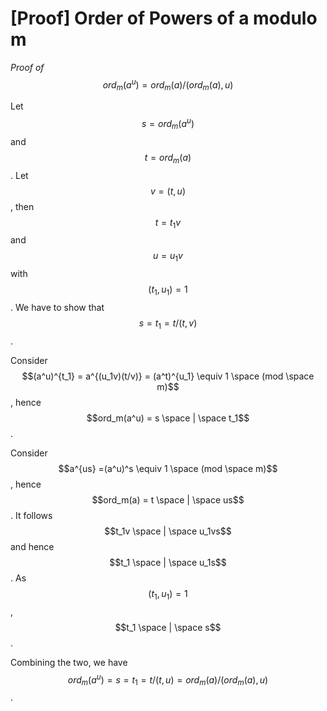 # \[Proof] Order of Powers of a modulo m

_Proof of_ $$ord_m(a^u) = ord_m(a) / (ord_m(a), u)$$

Let $$s = ord_m(a^u)$$ and $$t = ord_m(a)$$. Let $$v = (t, u)$$, then $$t = t_1v$$ and $$u = u_1v$$ with $$(t_1, u_1) = 1$$. We have to show that $$s = t_1 = t / (t, v)$$.

Consider $$(a^u)^{t_1} = a^{(u_1v)(t/v)} = (a^t)^{u_1} \equiv 1 \space (mod \space m)$$, hence $$ord_m(a^u) = s \space | \space t_1$$.

Consider $$a^{us} =(a^u)^s \equiv 1 \space (mod \space m)$$, hence $$ord_m(a) = t \space | \space us$$. It follows $$t_1v \space | \space u_1vs$$ and hence $$t_1 \space | \space u_1s$$. As $$(t_1, u_1) = 1$$, $$t_1 \space | \space s$$.

Combining the two, we have $$ord_m(a^u) = s = t_1 = t / (t, u) = ord_m(a) / (ord_m(a), u)$$.
